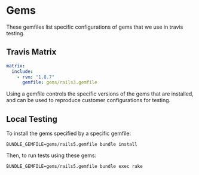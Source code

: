 # Gems

These gemfiles list specific configurations of gems that we use in travis testing.

## Travis Matrix

```yaml
matrix:
  include:
    - rvm: "1.8.7"
      gemfile: gems/rails3.gemfile
```

Using a gemfile controls the specific versions of the gems that are installed, and can be used to reproduce customer configurations for testing.

## Local Testing

To install the gems specified by a specific gemfile:

```
BUNDLE_GEMFILE=gems/rails5.gemfile bundle install
```

Then, to run tests using these gems:

```
BUNDLE_GEMFILE=gems/rails5.gemfile bundle exec rake
```
